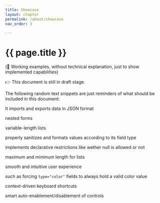 ```yaml
---
title: Showcase
layout: chapter
permalink: /about/showcase
nav_order: 3

---
```



# {{ page.title }}


  (🚧 Working examples, without technical explanation, just to show implemented capabilities)


👉 This document is still in draft stage.

The following random text snippets are just reminders of what should be included in this document:



It imports and exports data in JSON format

nested forms


variable-length lists


properly sanitizes and formats values according to its field type



implements declarative restrictions like wether null is allowed or not


maximum and minimum length for lists



smooth and intuitive user experience


such as forcing `type="color"` fields to always hold a valid color value



context-driven keyboard shortcuts


smart auto-enablement/disablement of controls



